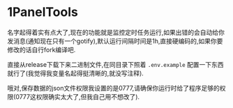 # 1PanelTools
名字起得着实有点大了,现在的功能就是监控定时任务运行,如果出错的会自动给你发消息(通知现在只有一个gotify),默认运行间隔时间是1h,直接硬编码的,如果你要修改的话自行fork编译吧.

直接从release下载下来二进制文件,在同目录下照着 `.env.example` 配置一下东西就行了(我觉得我变量名起得挺清晰的,就没写注释).

哦对,保存数据的json文件权限我设置的是0777,请确保你运行时给了程序足够的权限(0777这权限确实太大了,但我自己用不想改了).
